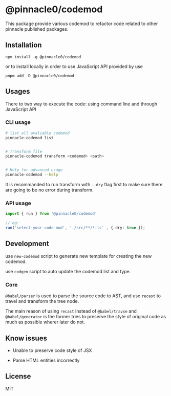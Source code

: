 # @pinnacle0/codemod

This package provide various codemod to refactor code related to other pinnacle published packages.

## Installation

```shell
npm install -g @pinnacle0/codemod
```

or to install locally in order to use JavaScript API provided by use

```shell
pnpm add -D @pinnacle0/codemod
```

## Usages

There to two way to execute the code: using command line and through JavaScript API

### CLI usage

```bash
# list all avaliable codemod
pinnacle-codemod list


# Transform file
pinnacle-codemod transform <codemod> <path> 


# Help for advanced usage
pinnacle-codemod --help
```

 It is recommanded to run transform with `--dry` flag first to make sure there are going to be no error during transform.

### API usage

```typescript
import { run } from '@pinnacle0/codemod'

// eg:
run('select-your-code-mod', './src/**/*.ts' , { dry: true });
```

## Development

use `new-codemod` script to generate new template for creating the new codemod.

use `codgen` script to auto update the codemod list and type.

### Core

`@babel/parser` is used to parse the source code to AST, and use `recast` to travel and transform the tree node. 

The main reason of using `recast` instead of  `@babel/travse` and `@babel/generator`  is the former tries to preserve the style of original code as much as possible wherer later do not.

## Know issues

- Unable to preserve code style of JSX 

- Parse HTML entities incorrectly

## License

MIT
